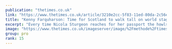 ```yaml
---
publication: "thetimes.co.uk"
link: "https://www.thetimes.co.uk/article/3210e2cc-5f83-11ed-80da-2c56e60527b0"
title: "Kenny Farquharson: Time for Scotland to walk tall on world stage"
excerpt: "Every time Nicola Sturgeon reaches for her passport the howls from her haters begin. By the time she reaches duty free they have built into a shrill crescendo."
image: "https://www.thetimes.co.uk/imageserver/image/%2Fmethode%2Ftimes%2Fprod%2Fweb%2Fbin%2F46dcc626-5f83-11ed-80da-2c56e60527b0.jpg?crop=1441%2C811%2C29%2C125&resize=1200"
group: pro
rank: 15
---
```

